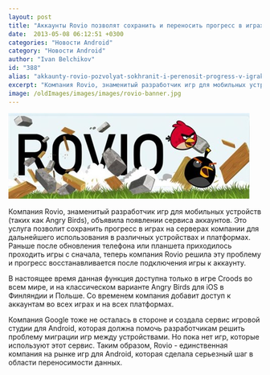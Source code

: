 ```yaml
---
layout: post
title: "Аккаунты Rovio позволят сохранить и переносить прогресс в играх между устройствами"
date:  2013-05-08 06:12:51 +0300
categories: "Новости Android"
category: "Новости Android"
author: "Ivan Belchikov"
id: "388"
alias: "akkaunty-rovio-pozvolyat-sokhranit-i-perenosit-progress-v-igrakh-mezhdu-ustrojstvami"
excerpt: "Компания Rovio, знаменитый разработчик игр для мобильных устройств (таких как Angry Birds), объявила появлении сервиса аккаунтов. Это услуга позволит сохранить прогресс в играх на серверах компании для дальнейшего использования в различных устройствах и платформах. Раньше после обновления телефона или планшета приходилось проходить игры с сначала, теперь компания Rovio решила эту проблему и прогресс восстанавливается после подключения игры к аккаунту."
image: /oldImages/images/images/rovio-banner.jpg
---
```

<img src="/oldImages/images/images/rovio-banner.jpg" alt="Rovio" />

Компания Rovio, знаменитый разработчик игр для мобильных устройств (таких как Angry Birds), объявила появлении сервиса аккаунтов. Это услуга позволит сохранить прогресс в играх на серверах компании для дальнейшего использования в различных устройствах и платформах. Раньше после обновления телефона или планшета приходилось проходить игры с сначала, теперь компания Rovio решила эту проблему и прогресс восстанавливается после подключения игры к аккаунту.


В настоящее время данная функция доступна только в игре Croods во всем мире, и на классическом варианте Angry Birds для iOS в Финляндии и Польше. Со временем компания добавит доступ к аккаунтам во всех играх и на всех платформах. 

Компания Google тоже не осталась в стороне и создала сервис игровой студии для Android, которая должна помочь разработчикам решить проблему миграции игр между устройствами. Но пока нет игр, которые используют этот сервис. Таким образом, Rovio - единственная компания на рынке игр для Android, которая сделала серьезный шаг в области переносимости данных.

